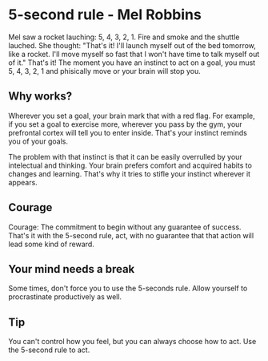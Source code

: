 # 5-second rule - Mel Robbins

Mel saw a rocket lauching: 5, 4, 3, 2, 1. Fire and smoke and the shuttle lauched. She thought: "That's it! I'll launch myself out of the bed tomorrow, like a rocket. I'll move myself so fast that I won't have time to talk myself out of it." That's it! The moment you have an instinct to act on a goal, you must 5, 4, 3, 2, 1 and phisically move or your brain will stop you.

## Why works?

Wherever you set a goal, your brain mark that with a red flag. For example, if you set a goal to exercise more, wherever you pass by the gym, your prefrontal cortex will tell you to enter inside. That's your instinct reminds you of your goals. 

The problem with that instinct is that it can be easily overrulled by your intelectual and thinking. Your brain prefers comfort and acquired habits to changes and learning. That's why it tries to stifle your instinct wherever it appears.

## Courage

Courage: The commitment to begin without any guarantee of success.
That's it with the 5-second rule, act, with no guarantee that that action will lead some kind of reward.

## Your mind needs a break

Some times, don't force you to use the 5-seconds rule. Allow yourself to procrastinate productively as well.

## Tip

You can't control how you feel, but you can always choose how to act. Use the 5-second rule to act.
